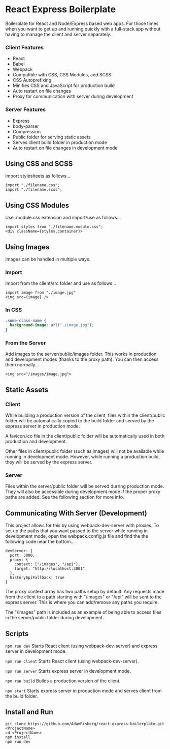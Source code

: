 # React Express Boilerplate

Boilerplate for React and Node/Express based web apps. For those times when you want to get up and running quickly with a full-stack app without having to manage the client and server separately.

### Client Features

- React
- Babel
- Webpack
- Compatible with CSS, CSS Modules, and SCSS
- CSS Autoprefixing
- Minifies CSS and JavaScript for production build
- Auto restart on file changes
- Proxy for communication with server during development

### Server Features

- Express
- body-parser
- Compression
- Public folder for serving static assets
- Serves client build folder in production mode
- Auto restart on file changes in development mode

## Using CSS and SCSS

Import stylesheets as follows...

```
import "./filename.css";
import "./filename.scss";
```

## Using CSS Modules

Use .module.css extension and import/use as follows...

```JSX
import styles from "./filename.module.css";
<div className={styles.container}>
```

## Using Images

Images can be handled in multiple ways.

### Import

Import from the client/src folder and use as follows...

```JSX
import image from "./image.jpg"
<img src={image} />
```

### In CSS

```CSS
.some-class-name {
  background-image: url("./image.jpg");
}
```

### From the Server

Add images to the server/public/images folder. This works in production and development modes (thanks to the proxy path). You can then access them normally...

```JSX
<img src="/images/image.jpg">
```

## Static Assets

### Client

While building a production version of the client, files within the client/public folder will be automatically copied to the build folder and served by the express server in production mode.

A favicon.ico file in the client/public folder will be automatically used in both production and development.

Other files in client/public folder (such as images) will not be available while running in development mode. However, while running a production build, they will be served by the express server.

### Server

Files within the server/public folder will be served durring production mode. They will also be accessible during development mode if the proper proxy paths are added. See the following section for more info.

## Communicating With Server (Development)

This project allows for this by using webpack-dev-server with proxies.
To set up the paths that you want passed to the server while running in development mode, open the webpack.config.js file and find the the following code near the bottom...

```
devServer: {
  port: 3000,
  proxy: {
    context: ["/images", "/api"],
    target: "http://localhost:3001"
  },
  historyApiFallback: true
}
```

The proxy context array has two paths setup by default. Any requests made from the client to a path starting with "/images" or "/api" will be sent to the express server. This is where you can add/remove any paths you require.

The "/images" path is included as an example of being able to access files in the server/public folder during development.

## Scripts

`npm run dev` Starts React client (using webpack-dev-server) and express server in development mode.

`npm run client` Starts React client (using webpack-dev-server).

`npm run server` Starts express server in development mode.

`npm run build` Builds a production version of the client.

`npm start` Starts express server in production mode and serves client from the build folder.

## Install and Run

```SH
git clone https://github.com/AdamRisberg/react-express-boilerplate.git <ProjectName>
cd <ProjectName>
npm install
npm run dev
```
